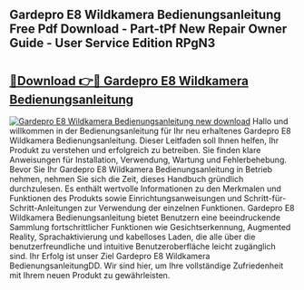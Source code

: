 ## Gardepro E8 Wildkamera Bedienungsanleitung Free Pdf Download - Part-tPf New Repair Owner Guide - User Service Edition RPgN3

# <h2><a href="http://df46iy.blite.top/?on=Gardepro+E8+Wildkamera+Bedienungsanleitung">🔗Download 👉🔴 Gardepro E8 Wildkamera Bedienungsanleitung</a></h2>

[![Gardepro E8 Wildkamera Bedienungsanleitung new download](https://i.imgur.com/lujVjoI.png)](http://df46iy.blite.top/?on=Gardepro+E8+Wildkamera+Bedienungsanleitung)
Hallo und willkommen in der Bedienungsanleitung für Ihr neu erhaltenes Gardepro E8 Wildkamera Bedienungsanleitung. Dieser Leitfaden soll Ihnen helfen, Ihr Produkt zu verstehen und erfolgreich zu betreiben. Sie finden klare Anweisungen für Installation, Verwendung, Wartung und Fehlerbehebung. Bevor Sie Ihr Gardepro E8 Wildkamera Bedienungsanleitung in Betrieb nehmen, nehmen Sie sich die Zeit, dieses Handbuch gründlich durchzulesen. Es enthält wertvolle Informationen zu den Merkmalen und Funktionen des Produkts sowie Einrichtungsanweisungen und Schritt-für-Schritt-Anleitungen zur Verwendung der einzelnen Funktionen. Gardepro E8 Wildkamera Bedienungsanleitung bietet Benutzern eine beeindruckende Sammlung fortschrittlicher Funktionen wie Gesichtserkennung, Augmented Reality, Sprachaktivierung und kabelloses Laden, die alle über die benutzerfreundliche und intuitive Benutzeroberfläche leicht zugänglich sind. Ihr Erfolg ist unser Ziel Gardepro E8 Wildkamera BedienungsanleitungDD. Wir sind hier, um Ihre vollständige Zufriedenheit mit Ihrem neuen Produkt zu gewährleisten.
